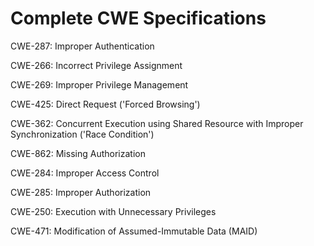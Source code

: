 

# Complete CWE Specifications

CWE-287: Improper Authentication

CWE-266: Incorrect Privilege Assignment

CWE-269: Improper Privilege Management

CWE-425: Direct Request ('Forced Browsing')

CWE-362: Concurrent Execution using Shared Resource with Improper Synchronization ('Race Condition')

CWE-862: Missing Authorization

CWE-284: Improper Access Control

CWE-285: Improper Authorization

CWE-250: Execution with Unnecessary Privileges

CWE-471: Modification of Assumed-Immutable Data (MAID)